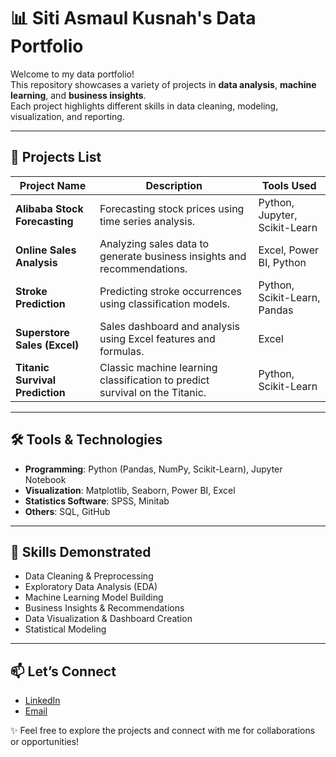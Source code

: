 # 📊 Siti Asmaul Kusnah's Data Portfolio

Welcome to my data portfolio!  
This repository showcases a variety of projects in **data analysis**, **machine learning**, and **business insights**.  
Each project highlights different skills in data cleaning, modeling, visualization, and reporting.

---

## 🚀 Projects List

| Project Name              | Description                                      | Tools Used              |
|---------------------------|--------------------------------------------------|-------------------------|
| **Alibaba Stock Forecasting**  | Forecasting stock prices using time series analysis. | Python, Jupyter, Scikit-Learn |
| **Online Sales Analysis**     | Analyzing sales data to generate business insights and recommendations. | Excel, Power BI, Python |
| **Stroke Prediction**         | Predicting stroke occurrences using classification models. | Python, Scikit-Learn, Pandas |
| **Superstore Sales (Excel)**  | Sales dashboard and analysis using Excel features and formulas. | Excel                   |
| **Titanic Survival Prediction** | Classic machine learning classification to predict survival on the Titanic. | Python, Scikit-Learn    |

---

## 🛠️ Tools & Technologies

- **Programming**: Python (Pandas, NumPy, Scikit-Learn), Jupyter Notebook
- **Visualization**: Matplotlib, Seaborn, Power BI, Excel
- **Statistics Software**: SPSS, Minitab
- **Others**: SQL, GitHub

---

## 🎯 Skills Demonstrated

- Data Cleaning & Preprocessing
- Exploratory Data Analysis (EDA)
- Machine Learning Model Building
- Business Insights & Recommendations
- Data Visualization & Dashboard Creation
- Statistical Modeling

---

## 📫 Let’s Connect

- [LinkedIn](https://www.linkedin.com/in/siti-asmaul-kusnah/)
- [Email](mailto:sitiasmaulkusnah19@gmail.com)

✨ Feel free to explore the projects and connect with me for collaborations or opportunities!
